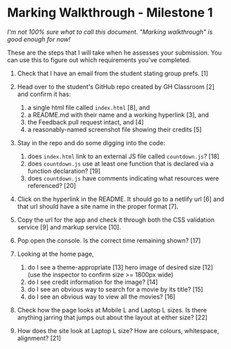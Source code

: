 # Marking Walkthrough - Milestone 1

_I'm not 100% sure what to call this document. "Marking walkthrough" is good enough for now!_

These are the steps that I will take when he assesses your submission. You can use this to figure out which requirements you've completed.

1. Check that I have an email from the student stating group prefs. [1]

2. Head over to the student's GitHub repo created by GH Classroom [2] and confirm it has:
   1. a single html file called `index.html` [8], and
   2. a README.md with their name and a working hyperlink [3], and
   3. the Feedback pull request intact, and [4]
   4. a reasonably-named screenshot file showing their credits [5]

3. Stay in the repo and do some digging into the code:
   1. does `index.html` link to an external JS file called `countdown.js`? [18]
   2. does `countdown.js` use at least one function that is declared via a function declaration? [19]
   3. does `countdown.js` have comments indicating what resources were referenced? [20]

4. Click on the hyperlink in the README. It should go to a netlify url [6] and that url should have a site name in the proper format [7].

5. Copy the url for the app and check it through both the CSS validation service [9] and markup service [10].

6. Pop open the console. Is the correct time remaining shown? [17]

7. Looking at the home page,
   1. do I see a theme-appropriate [13] hero image of desired size [12] (use the inspector to confirm size >= 1800px wide)
   2. do I see credit information for the image? [14]
   3. do I see an obvious way to search for a movie by its title? [15]
   4. do I see an obvious way to view all the movies? [16]
   
8. Check how the page looks at Mobile L and Laptop L sizes. Is there anything jarring that jumps out about the layout at either size? [22]

9. How does the site look at Laptop L size? How are colours, whitespace, alignment? [21]